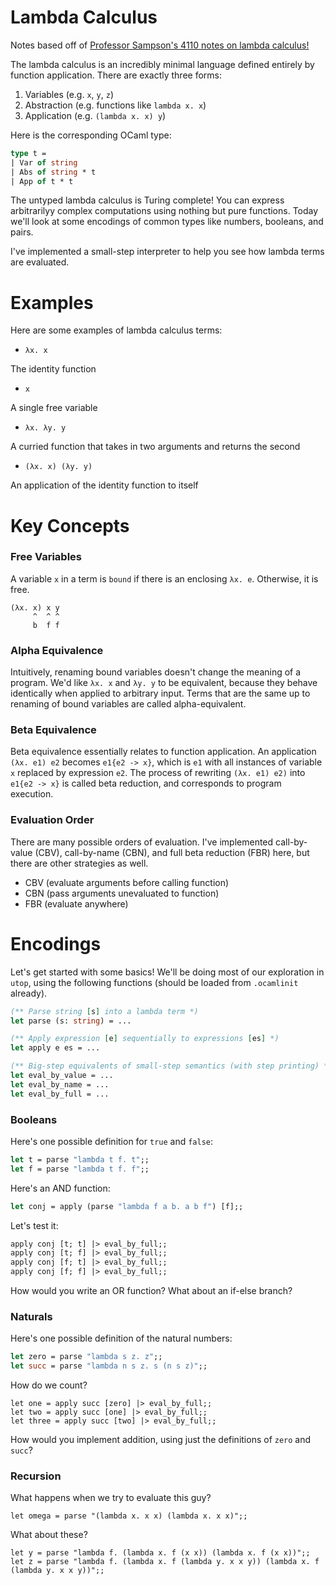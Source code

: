 # Lambda Calculus

Notes based off of [Professor Sampson's 4110 notes on lambda calculus!][1]

The lambda calculus is an incredibly minimal language defined entirely
by function application. There are exactly three forms:

1. Variables (e.g. `x`, `y`, `z`)
2. Abstraction (e.g. functions like `lambda x. x`)
3. Application (e.g. `(lambda x. x) y`)

Here is the corresponding OCaml type:

```ocaml
type t =
| Var of string
| Abs of string * t
| App of t * t
```

The untyped lambda calculus is Turing complete! You can express
arbitrarilyy complex computations using nothing but pure functions.
Today we'll look at some encodings of common types like
numbers, booleans, and pairs.

I've implemented a small-step interpreter to help you see how
lambda terms are evaluated.

# Examples

Here are some examples of lambda calculus terms:

- `λx. x`

The identity function

- `x`

A single free variable

- `λx. λy. y`

A curried function that takes in two arguments and returns the second

- `(λx. x) (λy. y)`

An application of the identity function to itself

# Key Concepts

### Free Variables

A variable `x` in a term is `bound` if there is an enclosing `λx. e`. Otherwise, it is free.

```
(λx. x) x y
     ^  ^ ^
     b  f f
```

### Alpha Equivalence

Intuitively, renaming bound variables doesn't change the meaning of a program. We'd
like `λx. x` and `λy. y` to be equivalent, because they behave identically when applied
to arbitrary input. Terms that are the same up to renaming of bound variables are
called alpha-equivalent.

### Beta Equivalence

Beta equivalence essentially relates to function application. An application
`(λx. e1) e2` becomes `e1{e2 -> x}`, which is `e1` with all instances of
variable `x` replaced by expression `e2`. The process of rewriting `(λx. e1) e2)` into
`e1{e2 -> x}` is called beta reduction, and corresponds to program execution.

### Evaluation Order

There are many possible orders of evaluation. I've implemented call-by-value (CBV),
call-by-name (CBN), and full beta reduction (FBR) here, but there are other
strategies as well.

- CBV (evaluate arguments before calling function)
- CBN (pass arguments unevaluated to function)
- FBR (evaluate anywhere)

# Encodings

Let's get started with some basics! We'll be doing most of our exploration in `utop`,
using the following functions (should be loaded from `.ocamlinit` already).

```ocaml
(** Parse string [s] into a lambda term *)
let parse (s: string) = ...

(** Apply expression [e] sequentially to expressions [es] *)
let apply e es = ...

(** Big-step equivalents of small-step semantics (with step printing) *)
let eval_by_value = ...
let eval_by_name = ...
let eval_by_full = ...
```

### Booleans

Here's one possible definition for `true` and `false`:

```ocaml
let t = parse "lambda t f. t";;
let f = parse "lambda t f. f";;
```

Here's an AND function:

```ocaml
let conj = apply (parse "lambda f a b. a b f") [f];;
```

Let's test it:

```ocaml
apply conj [t; t] |> eval_by_full;;
apply conj [t; f] |> eval_by_full;;
apply conj [f; t] |> eval_by_full;;
apply conj [f; f] |> eval_by_full;;
```

How would you write an OR function? What about an if-else branch?

### Naturals

Here's one possible definition of the natural numbers:

```ocaml
let zero = parse "lambda s z. z";;
let succ = parse "lambda n s z. s (n s z)";;
```

How do we count?

```
let one = apply succ [zero] |> eval_by_full;;
let two = apply succ [one] |> eval_by_full;;
let three = apply succ [two] |> eval_by_full;;
```

How would you implement addition, using just the definitions of `zero` and `succ`?

### Recursion

What happens when we try to evaluate this guy?

```
let omega = parse "(lambda x. x x) (lambda x. x x)";;
```

What about these?

```
let y = parse "lambda f. (lambda x. f (x x)) (lambda x. f (x x))";;
let z = parse "lambda f. (lambda x. f (lambda y. x x y)) (lambda x. f (lambda y. x x y))";;
```

[1]: https://www.cs.cornell.edu/courses/cs4110/2018fa/lectures/lecture13.pdf
